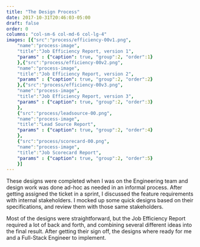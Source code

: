 ```yaml
---
title: "The Design Process"
date: 2017-10-31T20:46:03-05:00
draft: false
order: 0
columns: "col-sm-6 col-md-6 col-lg-4"
images: [{"src":"process/efficiency-00v1.png",
    "name":"process-image",
    "title":"Job Efficiency Report, version 1",
    "params" : {"caption": true, "group":2, "order":1}
    },{"src":"process/efficiency-00v2.png",
    "name":"process-image",
    "title":"Job Efficiency Report, version 2",
    "params" : {"caption": true, "group":2, "order":2}
    },{"src":"process/efficiency-00v3.png",
    "name":"process-image",
    "title":"Job Efficiency Report, version 3",
    "params" : {"caption": true, "group":2, "order":3}
    },
    {"src":"process/leadsource-00.png",
    "name":"process-image",
    "title":"Lead Source Report",
    "params" : {"caption": true, "group":2, "order":4}
    },
    {"src":"process/scorecard-00.png",
    "name":"process-image",
    "title":"Job Scorecard Report",
    "params" : {"caption": true, "group":2, "order":5}
    }]
---
```

These designs were completed when I was on the Engineering team and design work was done ad-hoc as needed in an informal process. After getting assigned the ticket in a sprint, I discussed the feature requirements with internal stakeholders. I mocked up some quick designs based on their specifications, and review them with those same stakeholders. 

Most of the designs were straightforward, but the Job Efficiency Report required a lot of back and forth, and combining several different ideas into the final result. After getting their sign off, the designs where ready for me and a Full-Stack Engineer to implement. 